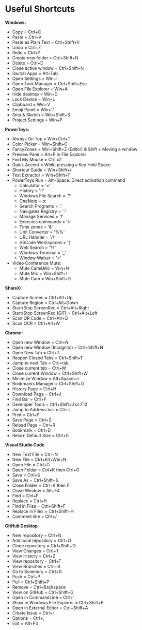 # Useful Shortcuts #

**Windows:**

- Copy = Ctrl+C
- Paste = Ctrl+V
- Paste as Plain Text  = Ctrl+Shift+V
- Undo = Ctrl+Z
- Redo = Ctrl+Y
- Create new folder = Ctrl+Shift+N
- Delete = Ctrl+D
- Close active window = Ctrl+Shift+N
- Switch Apps = Alt+Tab
- Open Settings = Win+I
- Open Task Manager = Ctrl+Shift+Esc
- Open File Explorer = Win+A
- Hide desktop = Win+D
- Lock Device = Win+L
- Clipboard = Win+V
- Emoji Panel = Win+'.'
- Snip & Sketch = Win+Shift+S
- Project Settings = Win+P

**PowerToys:**

- Always On Top = Win+Ctrl+T
- Color Picker = Win+Shift+C
- FancyZones = Win+Shift+Z (Editor) & Shift + Moving a window
- Preview Pane = Alt+P in File Explorer
- Find My Mouse = Ctrl x2
- Quick Accent = While pressing a Key Hold Space
- Shortcut Guide = Win+Shift+/
- Text Extractor = Win+Shift+T
- PowerToys Run = Alt+Space:
  Direct activation command
  - Calculator = '='
  - History = '!!'
  - Windows File Search = '?'
  - OneNote = o:
  - Search Programs = '.'
  - Navigates Registry = ':'
  - Manage Services = '!'
  - Executes commands = '>'
  - Time zones = '&'
  - Unit Converter = '%%'
  - URL Handler = '//'
  - VSCode Workspaces = '{'
  - Web Search = '??'
  - Windows Terminal = '_'
  - Window Walker = '<'
- Video Conference Mute:
  - Mute Cam&Mic = Win+N
  - Mute Mic = Win+Shift+I
  - Mute Cam = Win+Shift+O

**ShareX:**

- Capture Screen = Ctrl+Alt+Up
- Capture Region = Ctrl+Alt+Down
- Start/Stop ScreenRec = Ctrl+Alt+Right
- Start/Stop ScreenRec (GIF) = Ctrl+Alt+Left
- Scan QR Code = Ctrl+Alt+Q
- Scan OCR = Ctrl+Alt+W

**Chrome:**

- Open new Window = Ctrl+N
- Open new Window (Incognito) = Ctrl+Shift+N
- Open New Tab = Ctrl+T
- Reopen Closed Tabs = Ctrl+Shift+T
- Jump to next Tab = Ctrl+tab
- Close current tab = Ctrl+W
- Close current Window = Ctrl+Shift+W
- Minimize Window = Alt+Space+n
- Bookmarks Manager = Ctrl+Shift+O
- History Page = Ctrl+H
- Download Page = Ctrl+J
- Find Bar = Ctrl+F
- Developer Tools = Ctrl+Shift+J or F12
- Jump to Address bar = Ctrl+L
- Print = Ctrl+P
- Save Page = Ctrl+S
- Reload Page = Ctrl+R
- Bookmark = Ctrl+D
- Return Default Size = Ctrl+0

**Visual Studio Code**

- New Text File = Ctrl+N
- New File = Ctrl+Alt+Win+N
- Open File = Ctrl+O
- Open Folder = Ctrl+K then Ctrl+O
- Save = Ctrl+S
- Save As = Ctrl+Shift+S
- Close Folder = Ctrl+K then F
- Close Window = Alt+F4
- Find = Ctrl+F
- Replace = Ctrl+H
- Find in Files = Ctrl+Shift+F
- Replace in Files = Ctrl+Shift+H
- Comment line = Ctrl+/

**GitHub Desktop**

- New repository = Ctrl+N
- Add local repository = Ctrl+O
- Clone repository = Ctrl+Shift+O
- View Changes = Ctrl+1
- View History = Ctrl+2
- View repository = Ctrl+T
- View Branches = Ctrl+B
- Go to Summery = Ctrl+G
- Push = Ctrl+P
- Pull = Ctrl+Shift+P
- Remove = Ctrl+Backspace
- View on GitHub = Ctrl+Shift+G
- Open in CommandLine = Ctrl+'
- Show in Windows File Explorer = Ctrl+Shift+F
- Open in External Editor =  Ctrl+Shift+A
- Create Issue = Ctrl+I
- Options = Ctrl+,
- Exit = Alt+F4
